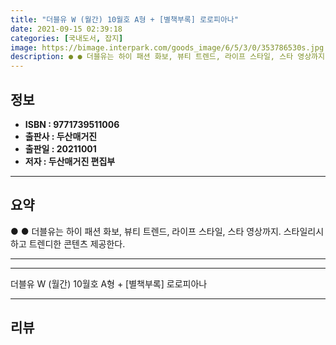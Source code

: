 ```yaml
---
title: "더블유 W (월간) 10월호 A형 + [별책부록] 로로피아나"
date: 2021-09-15 02:39:18
categories: [국내도서, 잡지]
image: https://bimage.interpark.com/goods_image/6/5/3/0/353786530s.jpg
description: ● ● 더블유는 하이 패션 화보, 뷰티 트렌드, 라이프 스타일, 스타 영상까지. 스타일리시하고 트렌디한 콘텐츠 제공한다.
---
```


## **정보**

- **ISBN : 9771739511006**
- **출판사 : 두산매거진**
- **출판일 : 20211001**
- **저자 : 두산매거진 편집부**

------



## **요약**

●  ●  더블유는 하이 패션 화보, 뷰티 트렌드, 라이프 스타일, 스타 영상까지. 스타일리시하고 트렌디한 콘텐츠 제공한다.

------



------


더블유 W (월간) 10월호 A형 + [별책부록] 로로피아나 

------


## **리뷰** 

